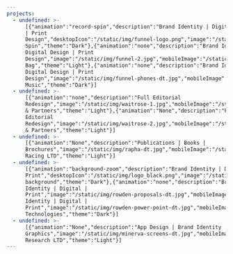 ```yaml
---
projects:
  - undefined: >-
      [{"animation":"record-spin","description":"Brand Identity | Digital Design
      | Print
      Design","desktopIcon":"/static/img/funnel-logo.png","image":"/static/img/funnel-background.jpg","name":"Record
      Spin","theme":"Dark"},{"animation":"none","description":"Brand Identity |
      Digital Design | Print
      Design","image":"/static/img/funnel-2.jpg","mobileImage":"/static/img/iphone-6-7-8-–-5.png","name":"Funnel
      Bag","theme":"Light"},{"animation":"none","description":"Brand Identity |
      Digital Design | Print
      Design","image":"/static/img/funnel-phones-dt.jpg","mobileImage":"/static/img/funnel-iphone-background.jpg","name":"Funnel
      Music","theme":"Dark"}]
  - undefined: >-
      [{"animation":"none","description":"Full Editorial
      Redesign","image":"/static/img/waitrose-1.jpg","mobileImage":"/static/img/waitrose-1-mobile.jpg","name":"Waitrose
      & Partners","theme":"Light"},{"animation":"None","description":"Full
      Editorial
      Redesign","image":"/static/img/waitrose-2.jpg","mobileImage":"/static/img/iphone-6-7-8-–-3.jpg","name":"Waitrose
      & Partners","theme":"Light"}]
  - undefined: >-
      [{"animation":"None","description":"Publications | Books |
      Brochures","image":"/static/img/rapha-dt.jpg","mobileImage":"/static/img/screen-shot-2019-08-12-at-17.28.11.png","name":"Rapha
      Racing LTD","theme":"Light"}]
  - undefined: >-
      [{"animation":"background-zoom","description":"Brand Identity | Digital |
      Print","desktopIcon":"/static/img/logo_black.png","image":"/static/img/rowden-background.jpg","mobileIcon":"/static/img/brandmark_black-2x.png","mobileImage":"","name":"Animated
      background","theme":"Dark"},{"animation":"none","description":"Brand
      Identity | Digital |
      Print","image":"/static/img/rowden-proposals-dt.jpg","mobileImage":"/static/img/rowden-background-1.jpg","name":"Proposal","theme":"Dark"},{"animation":"none","description":"Brand
      Identity | Digital |
      Print","image":"/static/img/rowden-power-point-dt.jpg","mobileImage":"/static/img/rowden-background-2.jpg","name":"Rowden
      Technologies","theme":"Dark"}]
  - undefined: >-
      [{"animation":"None","description":"App Design | Brand Identity | Info
      Graphics","image":"/static/img/minerva-screens-dt.jpg","mobileImage":"/static/img/screen-shot-2019-08-12-at-17.27.38.png","name":"Minerva
      Research LTD","theme":"Light"}]
---
```


